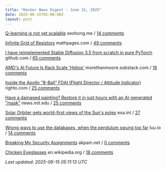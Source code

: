 ```yaml
---
title: "Hacker News Digest · June 15, 2025"
date: 2025-06-15T05:00:00Z
layout: post
---
```


[Q-learning is not yet scalable](https://seohong.me/blog/q-learning-is-not-yet-scalable/)  seohong.me / [14 comments](https://news.ycombinator.com/item?id=44279850)

[Infinite Grid of Resistors](https://www.mathpages.com/home/kmath668/kmath668.htm)  mathpages.com / [49 comments](https://news.ycombinator.com/item?id=44279181)

[I have reimplemented Stable Diffusion 3.5 from scratch in pure PyTorch](https://github.com/yousef-rafat/miniDiffusion)  github.com / [65 comments](https://news.ycombinator.com/item?id=44276476)

[AMD's AI Future Is Rack Scale 'Helios'](https://morethanmoore.substack.com/p/amds-ai-future-is-rack-scale-helios)  morethanmoore.substack.com / [16 comments](https://news.ycombinator.com/item?id=44278746)

[Inside the Apollo “8-Ball” FDAI (Flight Director / Attitude Indicator)](https://www.righto.com/2025/06/inside-apollo-fdai.html)  righto.com / [25 comments](https://news.ycombinator.com/item?id=44277051)

[Have a damaged painting? Restore it in just hours with an AI-generated "mask"](https://news.mit.edu/2025/restoring-damaged-paintings-using-ai-generated-mask-0611)  news.mit.edu / [25 comments](https://news.ycombinator.com/item?id=44260659)

[Solar Orbiter gets world-first views of the Sun's poles](https://www.esa.int/Science_Exploration/Space_Science/Solar_Orbiter/Solar_Orbiter_gets_world-first_views_of_the_Sun_s_poles)  esa.int / [27 comments](https://news.ycombinator.com/item?id=44252717)

[Wrong ways to use the databases, when the pendulum swung too far](https://www.luu.io/posts/2025-database-pendulum)  luu.io / [14 comments](https://news.ycombinator.com/item?id=44260964)

[Breaking My Security Assignments](https://www.akpain.net/blog/breaking-secnet-assignments/)  akpain.net / [0 comments](https://news.ycombinator.com/item?id=44258665)

[Chicken Eyeglasses](https://en.wikipedia.org/wiki/Chicken_eyeglasses)  en.wikipedia.org / [18 comments](https://news.ycombinator.com/item?id=44244675)


_Last updated: 2025-06-15 05:11:13 UTC_
